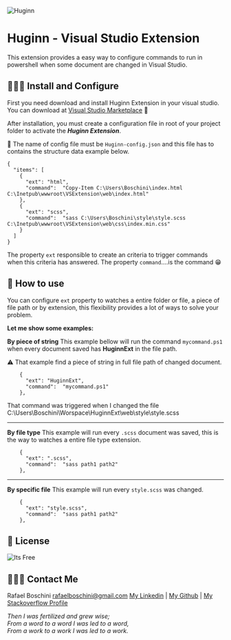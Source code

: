 ﻿
![Huginn](https://github.com/rafaelboschini/HuginnExtension/blob/master/HuginnExtension/Logo%20.png?raw=true)

# Huginn - Visual Studio Extension

This extension provides a easy way to configure commands to run in powershell when some document are changed in Visual Studio.

## 👩🏽‍💻 Install and Configure

First you need download and install Huginn Extension in your visual studio.
You can download at [Visual Studio Marketplace](https://marketplace.visualstudio.com/items?itemName=RafaelBoschini.HuginnExtension2020) 💖

After installation, you must create a configuration file in root of your project folder to activate the ***Huginn Extension***.

📃 The name of config file must be `Huginn-config.json` and this file has to contains the structure data example below.

```
{
  "items": [
    {
      "ext": "html",
      "command":  "Copy-Item C:\Users\Boschini\index.html C:\Inetpub\wwwroot\VSExtension\web\index.html"
    },
    {
      "ext": "scss",
      "command":  "sass C:\Users\Boschini\style\style.scss C:\Inetpub\wwwroot\VSExtension\web\css\index.min.css"
    }
  ]
}
```

The property `ext` responsible to create an criteria to trigger commands when this criteria has answered.
The property `command`....is the command 😁

## 🤹 How to use

You can configure `ext` property to watches a entire folder or file, a piece of file path or by extension, this flexibility provides a lot of ways to solve your problem. 

**Let me show some examples:**

**By piece of string**
This example bellow will run the command `mycommand.ps1` when every document saved has **HuginnExt** in the file path.

⚠️ That example find a piece of string in full file path of changed document.

```
    {
      "ext": "HuginnExt",
      "command":  "mycommand.ps1"
    },
```
That command was triggered when I changed the file C:\Users\Boschini\Worspace\HuginnExt\web\style\style.scss

--------
**By file type**
This example will run every `.scss` document was saved, this is the way to watches a entire file type extension.
```
    {
      "ext": ".scss",
      "command":  "sass path1 path2"
    },
```

--------
**By specific file**
This example will run every `style.scss` was changed.
```
    {
      "ext": "style.scss",
      "command":  "sass path1 path2"
    },
```
🔰 License
----
![Its Free](https://encrypted-tbn0.gstatic.com/images?q=tbn:ANd9GcQSLsKzPdVOwDVxikGynwZ522ALPrIa0FnUAA&usqp=CAU)


## 🧙🏻‍♂️ Contact Me

Rafael Boschini <rafaelboschini@gmail.com>
[My Linkedin](https://www.linkedin.com/in/rafael-boschini-5747311/) | [My Github](https://github.com/rafaelboschini)  | [My Stackoverflow Profile](https://pt.stackoverflow.com/users/34573/rboschini)

*Then I was fertilized and grew wise;  
From a word to a word I was led to a word,  
From a work to a work I was led to a work.*